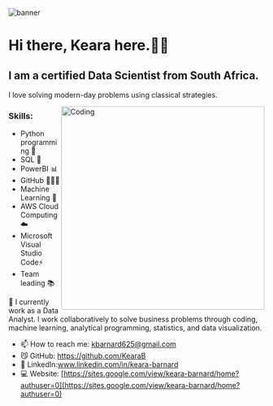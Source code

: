 

![banner](https://user-images.githubusercontent.com/100834626/177051725-12fafb53-f120-4c5c-b7f9-2cc583a1b805.png)




# Hi there,  Keara here.👋🏻

## I am a certified Data Scientist from South Africa.

I love solving modern-day problems using classical strategies.

<img align="right" alt="Coding" width="400" src="https://i.pinimg.com/originals/e4/26/70/e426702edf874b181aced1e2fa5c6cde.gif">


### Skills: 
* Python programming 🐍
* SQL 🐬
* PowerBI 📊
* GitHub 👩🏻‍💻
* Machine Learning 🤖
* AWS Cloud Computing ☁️
* Microsoft Visual Studio Code⚡
* Team leading 📚



🌱 I currently work as a Data Analyst. I work collaboratively to solve business problems through coding, machine learning, analytical programming, statistics, and data visualization.  
- 📫 How to reach me: kbarnard625@gmail.com 
- 😼 GitHub: https://github.com/KearaB
- 🔗 LinkedIn:www.linkedin.com/in/keara-barnard
- 💻 Website: [https://sites.google.com/view/keara-barnard/home?authuser=0](https://sites.google.com/view/keara-barnard/home?authuser=0)






